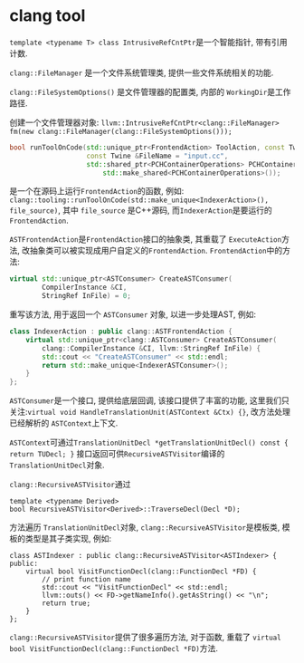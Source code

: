 # clang tool

`template <typename T> class IntrusiveRefCntPtr`是一个智能指针, 带有引用计数.

`clang::FileManager` 是一个文件系统管理类, 提供一些文件系统相关的功能.

`clang::FileSystemOptions()` 是文件管理器的配置类, 内部的 `WorkingDir`是工作路径.

创建一个文件管理器对象:
`llvm::IntrusiveRefCntPtr<clang::FileManager> fm(new clang::FileManager(clang::FileSystemOptions()));`


```C++
bool runToolOnCode(std::unique_ptr<FrontendAction> ToolAction, const Twine &Code,
                   const Twine &FileName = "input.cc",
                   std::shared_ptr<PCHContainerOperations> PCHContainerOps =
                       std::make_shared<PCHContainerOperations>());
```
是一个在源码上运行`FrontendAction`的函数, 例如: `clang::tooling::runToolOnCode(std::make_unique<IndexerAction>(), file_source)`, 其中 `file_source` 是C++源码, 而`IndexerAction`是要运行的`FrontendAction`.

`ASTFrontendAction`是`FrontendAction`接口的抽象类, 其重载了 `ExecuteAction`方法, 改抽象类可以被实现成用户自定义的`FrontendAction`. `FrontendAction`中的方法:
```C++
virtual std::unique_ptr<ASTConsumer> CreateASTConsumer(
        CompilerInstance &CI,
        StringRef InFile) = 0;
```

重写该方法, 用于返回一个 `ASTConsumer` 对象, 以进一步处理AST, 例如:
```C++
class IndexerAction : public clang::ASTFrontendAction {
    virtual std::unique_ptr<clang::ASTConsumer> CreateASTConsumer(
        clang::CompilerInstance &CI, llvm::StringRef InFile) {
        std::cout << "CreateASTConsumer" << std::endl;
        return std::make_unique<IndexerASTConsumer>();
    }
};
```

`ASTConsumer`是一个接口, 提供给底层回调, 该接口提供了丰富的功能, 这里我们只关注:`virtual void HandleTranslationUnit(ASTContext &Ctx) {}`, 改方法处理已经解析的 `ASTContext`上下文.

`ASTContext`可通过`TranslationUnitDecl *getTranslationUnitDecl() const { return TUDecl; }`
接口返回可供`RecursiveASTVisitor`编译的`TranslationUnitDecl`对象.

`clang::RecursiveASTVisitor`通过
```
template <typename Derived>
bool RecursiveASTVisitor<Derived>::TraverseDecl(Decl *D);
```
方法遍历 `TranslationUnitDecl`对象, `clang::RecursiveASTVisitor`是模板类, 模板的类型是其子类实现, 例如:
```
class ASTIndexer : public clang::RecursiveASTVisitor<ASTIndexer> {
public:
    virtual bool VisitFunctionDecl(clang::FunctionDecl *FD) {
        // print function name
        std::cout << "VisitFunctionDecl" << std::endl;
        llvm::outs() << FD->getNameInfo().getAsString() << "\n";
        return true;
    }
};
```
`clang::RecursiveASTVisitor`提供了很多遍历方法, 对于函数, 重载了 `virtual bool VisitFunctionDecl(clang::FunctionDecl *FD)`方法.